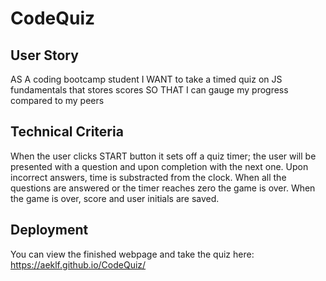 # CodeQuiz

## User Story

AS A coding bootcamp student
I WANT to take a timed quiz on JS fundamentals that stores scores
SO THAT I can gauge my progress compared to my peers

## Technical Criteria

When the user clicks START button it sets off a quiz timer;
the user will be presented with a question and upon completion with the next one.
Upon incorrect answers, time is substracted from the clock.
When all the questions are answered or the timer reaches zero the game is over.
When the game is over, score and user initials are saved.

## Deployment

You can view the finished webpage and take the quiz here: 
https://aeklf.github.io/CodeQuiz/
